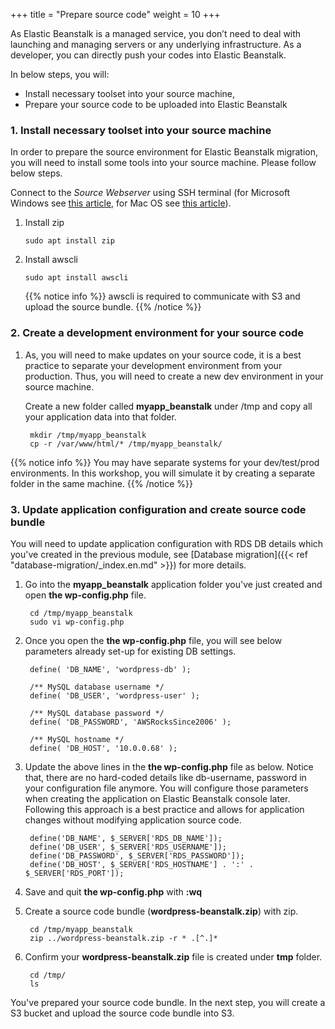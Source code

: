+++
title = "Prepare source code"
weight = 10
+++

As Elastic Beanstalk is a managed service, you don’t need to deal with launching and managing servers or any underlying infrastructure. 
As a developer, you can directly push your codes into Elastic Beanstalk.

In below steps, you will:

- Install necessary toolset into your source machine, 
- Prepare your source code to be uploaded into Elastic Beanstalk


### 1. Install necessary toolset into your source machine
In order to prepare the source environment for Elastic Beanstalk migration, you will need to install some tools into your source machine. Please follow below steps.

Connect to the *Source Webserver* using SSH terminal (for Microsoft Windows see <a href="https://docs.aws.amazon.com/AWSEC2/latest/UserGuide/putty.html" target="_blank">this article</a>, for Mac OS see <a href="https://docs.aws.amazon.com/quickstarts/latest/vmlaunch/step-2-connect-to-instance.html#sshclient" target="_blank">this article</a>).

1. Install zip
   ```
   sudo apt install zip
   ```
2. Install awscli
   ```
   sudo apt install awscli
   ```
   
   {{% notice info %}}
   awscli is required to communicate with S3 and upload the source bundle.
   {{% /notice %}}

### 2. Create a development environment for your source code    
1. As, you will need to make updates on your source code, it is a best practice to separate your development environment from your production.
Thus, you will need to create a new dev environment in your source machine. 

   Create a new folder called **myapp_beanstalk** under /tmp and copy all your application data into that folder.

   ```
    mkdir /tmp/myapp_beanstalk
    cp -r /var/www/html/* /tmp/myapp_beanstalk/
   ```
   
  {{% notice info %}}
You may have separate systems for your dev/test/prod environments. In this workshop, you will simulate it by creating a separate folder in the same machine.
{{% /notice %}}

### 3. Update application configuration and create source code bundle
You will need to update application configuration with RDS DB details which you've created in the previous module, see [Database migration]({{< ref "database-migration/_index.en.md" >}}) for more details.

1. Go into the **myapp_beanstalk** application folder you've just created and open **the wp-config.php** file.

   ```
    cd /tmp/myapp_beanstalk
    sudo vi wp-config.php
   ```

2. Once you open the **the wp-config.php** file, you will see below parameters already set-up for existing DB settings.
   ```
    define( 'DB_NAME', 'wordpress-db' );

    /** MySQL database username */
    define( 'DB_USER', 'wordpress-user' );

    /** MySQL database password */
    define( 'DB_PASSWORD', 'AWSRocksSince2006' );

    /** MySQL hostname */
    define( 'DB_HOST', '10.0.0.68' );
   ```
   
3. Update the above lines in the **the wp-config.php** file as below. Notice that, there are no hard-coded details like db-username, password in your configuration file anymore. You will configure those parameters when creating the application on Elastic Beanstalk console later. Following this approach is a best practice and allows for application changes without modifying application source code.

   ```
    define('DB_NAME', $_SERVER['RDS_DB_NAME']);
    define('DB_USER', $_SERVER['RDS_USERNAME']);
    define('DB_PASSWORD', $_SERVER['RDS_PASSWORD']);
    define('DB_HOST', $_SERVER['RDS_HOSTNAME'] . ':' . $_SERVER['RDS_PORT']);
   ```

4. Save and quit **the wp-config.php** with **:wq**

5. Create a source code bundle (**wordpress-beanstalk.zip**) with zip.
   ```
    cd /tmp/myapp_beanstalk
    zip ../wordpress-beanstalk.zip -r * .[^.]*
   ```
6. Confirm your **wordpress-beanstalk.zip** file is created under **tmp** folder.
   ```
    cd /tmp/
    ls
   ```

You've prepared your source code bundle. In the next step, you will create a S3 bucket and upload the source code bundle into S3.

